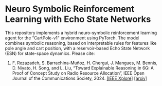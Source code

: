 # Neuro Symbolic Reinforcement Learning with Echo State Networks
This repository implements a hybrid neuro-symbolic reinforcement learning agent for the "CartPole-v1" environment using PyTorch. The model combines symbolic reasoning, based on interpretable rules for features like pole angle and cart position, with a reservoir-based Echo State Network (ESN) for state-space dynamics. Please cite:

1) F. Rezazadeh, S. Barrachina-Muñoz, H. Chergui, J. Mangues, M. Bennis, D. Niyato, H. Song, and L. Liu, “Toward Explainable Reasoning in 6G: A Proof of Concept Study on Radio Resource Allocation”, IEEE Open Journal of the Communications Society, 2024. [[IEEE Xplore]](https://ieeexplore.ieee.org/document/10689363) [[arxiv]](https://arxiv.org/abs/2407.10186)
